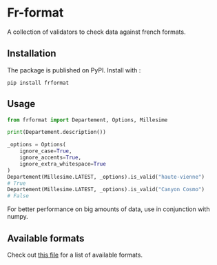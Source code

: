 # Fr-format

A collection of validators to check data against french formats.

## Installation

The package is published on PyPI. Install with :

`pip install frformat`

## Usage 

```python
from frformat import Departement, Options, Millesime

print(Departement.description())

_options = Options(
    ignore_case=True,
    ignore_accents=True,
    ignore_extra_whitespace=True
)
Departement(Millesime.LATEST, _options).is_valid("haute-vienne")
# True
Departement(Millesime.LATEST, _options).is_valid("Canyon Cosmo")
# False
```

For better performance on big amounts of data, use in conjunction with numpy.

## Available formats

Check out [this file](./docs/formats.md) for a list of available formats.
